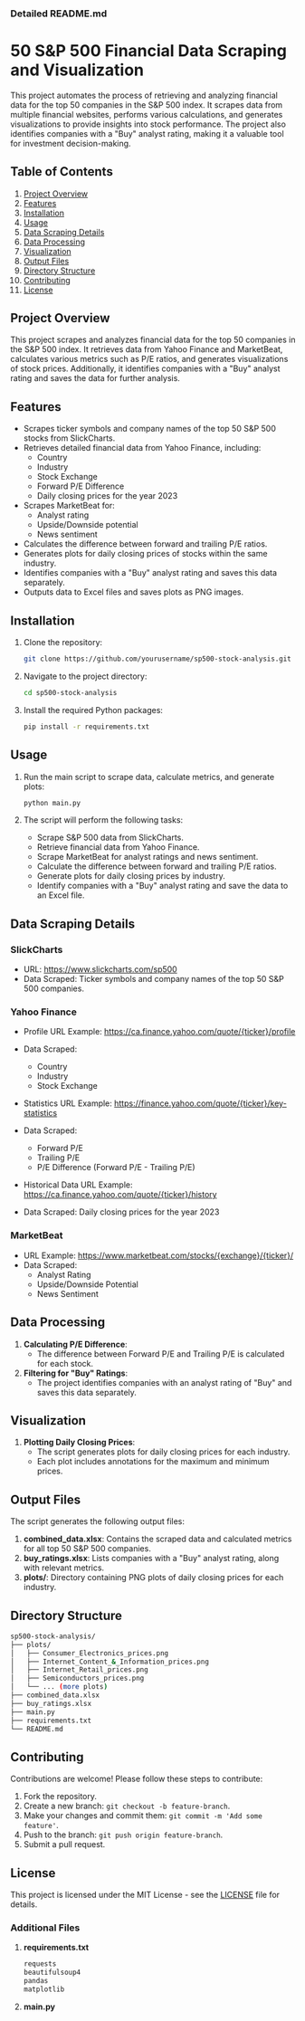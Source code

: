 ### Detailed README.md

# 50 S&P 500 Financial Data Scraping and Visualization

This project automates the process of retrieving and analyzing financial data for the top 50 companies in the S&P 500 index. It scrapes data from multiple financial websites, performs various calculations, and generates visualizations to provide insights into stock performance. The project also identifies companies with a "Buy" analyst rating, making it a valuable tool for investment decision-making.

## Table of Contents

1. [Project Overview](#project-overview)
2. [Features](#features)
3. [Installation](#installation)
4. [Usage](#usage)
5. [Data Scraping Details](#data-scraping-details)
6. [Data Processing](#data-processing)
7. [Visualization](#visualization)
8. [Output Files](#output-files)
9. [Directory Structure](#directory-structure)
10. [Contributing](#contributing)
11. [License](#license)

## Project Overview

This project scrapes and analyzes financial data for the top 50 companies in the S&P 500 index. It retrieves data from Yahoo Finance and MarketBeat, calculates various metrics such as P/E ratios, and generates visualizations of stock prices. Additionally, it identifies companies with a "Buy" analyst rating and saves the data for further analysis.

## Features

- Scrapes ticker symbols and company names of the top 50 S&P 500 stocks from SlickCharts.
- Retrieves detailed financial data from Yahoo Finance, including:
  - Country
  - Industry
  - Stock Exchange
  - Forward P/E Difference
  - Daily closing prices for the year 2023
- Scrapes MarketBeat for:
  - Analyst rating
  - Upside/Downside potential
  - News sentiment
- Calculates the difference between forward and trailing P/E ratios.
- Generates plots for daily closing prices of stocks within the same industry.
- Identifies companies with a "Buy" analyst rating and saves this data separately.
- Outputs data to Excel files and saves plots as PNG images.

## Installation

1. Clone the repository:
   ```sh
   git clone https://github.com/yourusername/sp500-stock-analysis.git
   ```
2. Navigate to the project directory:
   ```sh
   cd sp500-stock-analysis
   ```
3. Install the required Python packages:
   ```sh
   pip install -r requirements.txt
   ```

## Usage

1. Run the main script to scrape data, calculate metrics, and generate plots:

   ```sh
   python main.py
   ```
2. The script will perform the following tasks:

   - Scrape S&P 500 data from SlickCharts.
   - Retrieve financial data from Yahoo Finance.
   - Scrape MarketBeat for analyst ratings and news sentiment.
   - Calculate the difference between forward and trailing P/E ratios.
   - Generate plots for daily closing prices by industry.
   - Identify companies with a "Buy" analyst rating and save the data to an Excel file.

## Data Scraping Details

### SlickCharts

- URL: https://www.slickcharts.com/sp500
- Data Scraped: Ticker symbols and company names of the top 50 S&P 500 companies.

### Yahoo Finance

- Profile URL Example: https://ca.finance.yahoo.com/quote/{ticker}/profile
- Data Scraped:

  - Country
  - Industry
  - Stock Exchange
- Statistics URL Example: https://finance.yahoo.com/quote/{ticker}/key-statistics
- Data Scraped:

  - Forward P/E
  - Trailing P/E
  - P/E Difference (Forward P/E - Trailing P/E)
- Historical Data URL Example: https://ca.finance.yahoo.com/quote/{ticker}/history
- Data Scraped: Daily closing prices for the year 2023

### MarketBeat

- URL Example: https://www.marketbeat.com/stocks/{exchange}/{ticker}/
- Data Scraped:
  - Analyst Rating
  - Upside/Downside Potential
  - News Sentiment

## Data Processing

1. **Calculating P/E Difference**:
   - The difference between Forward P/E and Trailing P/E is calculated for each stock.
2. **Filtering for "Buy" Ratings**:
   - The project identifies companies with an analyst rating of "Buy" and saves this data separately.

## Visualization

1. **Plotting Daily Closing Prices**:
   - The script generates plots for daily closing prices for each industry.
   - Each plot includes annotations for the maximum and minimum prices.

## Output Files

The script generates the following output files:

1. **combined_data.xlsx**: Contains the scraped data and calculated metrics for all top 50 S&P 500 companies.
2. **buy_ratings.xlsx**: Lists companies with a "Buy" analyst rating, along with relevant metrics.
3. **plots/**: Directory containing PNG plots of daily closing prices for each industry.

## Directory Structure

```sh
sp500-stock-analysis/
├── plots/
│   ├── Consumer_Electronics_prices.png
│   ├── Internet_Content_&_Information_prices.png
│   ├── Internet_Retail_prices.png
│   ├── Semiconductors_prices.png
│   └── ... (more plots)
├── combined_data.xlsx
├── buy_ratings.xlsx
├── main.py
├── requirements.txt
└── README.md
```
## Contributing

Contributions are welcome! Please follow these steps to contribute:

1. Fork the repository.
2. Create a new branch: `git checkout -b feature-branch`.
3. Make your changes and commit them: `git commit -m 'Add some feature'`.
4. Push to the branch: `git push origin feature-branch`.
5. Submit a pull request.

## License

This project is licensed under the MIT License - see the [LICENSE](LICENSE) file for details.

### Additional Files

1. **requirements.txt**

   ```txt
   requests
   beautifulsoup4
   pandas
   matplotlib

2. **main.py**
